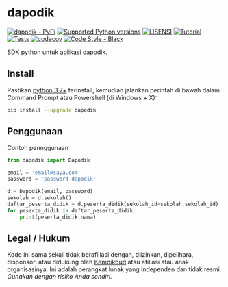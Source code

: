 # dapodik

[![dapodik - PyPi](https://img.shields.io/pypi/v/dapodik)](https://pypi.org/project/dapodik/)
[![Supported Python versions](https://img.shields.io/pypi/pyversions/dapodik)](https://pypi.org/project/dapodik/)
[![LISENSI](https://img.shields.io/github/license/dapodix/dapodik)](https://github.com/dapodix/dapodik/blob/master/LISENSI)
[![Tutorial](https://img.shields.io/badge/Tutorial-Penggunaan-informational)](https://github.com/dapodix/dapodik/wiki)
[![Tests](https://github.com/dapodix/dapodik/workflows/Tests/badge.svg)](https://github.com/dapodix/dapodik/actions?query=workflow%3ATests)
[![codecov](https://codecov.io/gh/dapodix/dapodik/branch/master/graph/badge.svg)](https://codecov.io/gh/dapodix/dapodik)
[![Code Style - Black](https://img.shields.io/badge/code%20style-black-000000.svg)](https://github.com/psf/black)

SDK python untuk aplikasi dapodik.

## Install

Pastikan [python 3.7+](https://www.python.org/ftp/python/3.7.9/python-3.7.9-amd64.exe) terinstall,
kemudian jalankan perintah di bawah dalam Command Prompt atau Powershell (di Windows + X):

```bash
pip install --upgrade dapodik
```

## Penggunaan

Contoh pennggunaan

```python
from dapodik import Dapodik

email = 'email@saya.com'
password = 'password dapodik'

d = Dapodik(email, password)
sekolah = d.sekolah()
daftar_peserta_didik = d.peserta_didik(sekolah_id=sekolah.sekolah_id)
for peserta_didik in daftar_peserta_didik:
    print(peserta_didik.nama)
```

## Legal / Hukum

Kode ini sama sekali tidak berafiliasi dengan, diizinkan, dipelihara, disponsori atau didukung oleh [Kemdikbud](https://kemdikbud.go.id/) atau afiliasi atau anak organisasinya. Ini adalah perangkat lunak yang independen dan tidak resmi. _Gunakan dengan risiko Anda sendiri._
